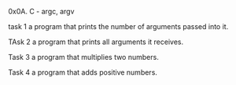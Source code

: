 0x0A. C - argc, argv

task 1
a program that prints the number of arguments passed into it.

TAsk 2
a program that prints all arguments it receives.

Task 3
 a program that multiplies two numbers.

Task 4
a program that adds positive numbers.
